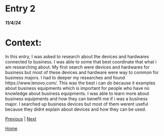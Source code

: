 # Entry 2
##### 11/4/24

<h1><b>Context:</b></h1>
<p>In this entry, I was asked to research about the devices and hardwares connected to business.  I was able to some that best coordinate that what i am researching about. My first search were devices and hardwares for business but most of these devices and hardware were way to common for business majors. I had to deeper my researches and found https://www.lenovo.com/. This was the best i can do because it examples about business equipments which is important for people who have no knowledge about business equipments. I was able to learn more about business equipments and how they can benefit me if i was a business major. I searched up business devices but most of them werent useful because they didnt explain about devices and how they can be used. </p>

[Previous](entry01.md) | [Next](entry03.md)

[Home](../README.md)
